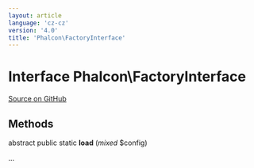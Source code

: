 ```yaml
---
layout: article
language: 'cz-cz'
version: '4.0'
title: 'Phalcon\FactoryInterface'
---
```

# Interface **Phalcon\FactoryInterface**

<a href="https://github.com/phalcon/cphalcon/tree/v3.4.0/phalcon/factoryinterface.zep" class="btn btn-default btn-sm">Source on GitHub</a>

## Methods

abstract public static **load** (*mixed* $config)

...